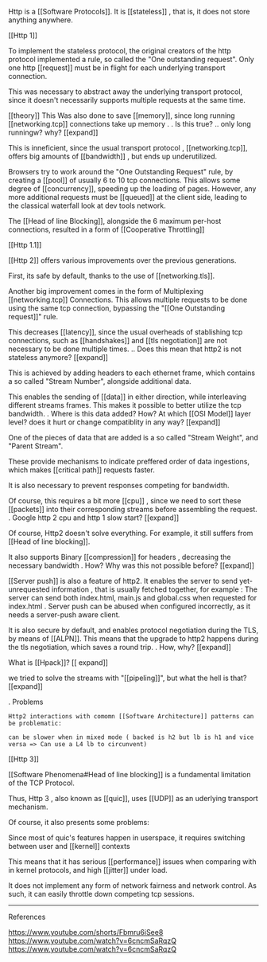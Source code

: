 

Http is a [[Software Protocols]]. 
It is [[stateless]] , that is, it does not store anything anywhere.

[[Http 1]]


To implement the stateless protocol, the original creators of the http protocol implemented a rule, so called the "One outstanding request". Only one http [[request]] must be in flight for each underlying transport connection.



This was necessary to abstract away the underlying transport protocol, since it doesn't necessarily supports  multiple requests at the  same time.

[[theory]] This Was  also done to save [[memory]], since long running [[networking.tcp]] connections take up memory
    . . Is this true?
    .. only long runningw? why? [[expand]]


This is inneficient, since the usual transport protocol , [[networking.tcp]], offers big amounts of [[bandwidth]] , but ends up underutilized. 


Browsers try to work around  the "One Outstanding Request" rule, by creating a [[pool]] of usually 6 to 10 tcp connections. This allows some degree of [[concurrency]], speeding up the loading of pages. However, any more additional requests must be [[queued]] at the client side, leading to the classical waterfall look at dev tools network. 

The [[Head of line Blocking]], alongside the 6 maximum per-host connections, resulted in a form of [[Cooperative Throttling]]

[[Http 1.1]]



[[Http 2]] offers various improvements over the previous generations. 

First, its safe by default, thanks to the use of [[networking.tls]]. 


Another big improvement comes in the form of Multiplexing [[networking.tcp]] Connections. This allows multiple requests to be done using the same tcp connection, bypassing the "[[One Outstanding request]]" rule. 

This decreases [[latency]], since the usual overheads of stablishing tcp connections, such as [[handshakes]] and [[tls negotiation]] are not necessary to be done multiple times. 
    .. Does this mean that http2 is not stateless anymore? [[expand]]


This is achieved by adding headers to each ethernet frame, which contains a so called "Stream Number", alongside additional data. 

This enables the sending of [[data]] in either direction, while interleaving different streams frames. This makes it possible to better utilize the tcp bandwidth. 
    . Where is this data added? How? At which [[OSI Model]] layer level? does it hurt or change compatiblity in any way? [[expand]]

One of the pieces of data that are added is a so called "Stream Weight", and "Parent Stream". 

These provide mechanisms to indicate preffered order of data ingestions, which makes [[critical path]] requests faster. 

It is also necessary to prevent responses competing for bandwidth.


Of course, this requires a bit more [[cpu]] , since we need to sort these [[packets]] into their corresponding streams before assembling the request. 
    . Google http 2 cpu and http 1 slow start?  [[expand]]



Of course, Http2 doesn't solve everything. For example, it still suffers from [[Head of line blocking]].

It also supports Binary [[compression]] for headers , decreasing the necessary bandwidth
    . How? Why was this not possible before? [[expand]]

[[Server push]] is also a feature of http2. It enables the server to send yet-unrequested information , that is usually fetched together, for example : The server can send both index.html, main.js and global.css when requested for index.html
    . Server push can be abused when configured incorrectly, as it needs a server-push aware client. 

    
It is also secure by default, and enables protocol negotiation during the TLS, by means of [[ALPN]]. This means that the upgrade to http2 happens during the tls negotiation, which saves a round trip. 
    . How, why? [[expand]]



What is [[Hpack]]? [[ expand]]

we tried to solve the streams with "[[pipeling]]", but what the hell is that?[[expand]]



. Problems

    Http2 interactions with comomn [[Software Architecture]] patterns can be problematic:
        
    can be slower when in mixed mode ( backed is h2 but lb is h1 and vice versa => Can use a L4 lb to circunvent)


[[Http 3]]


[[Software Phenomena#Head of line blocking]] is a fundamental limitation of the TCP Protocol. 

Thus, Http 3 , also known as [[quic]], uses [[UDP]] as an uderlying transport mechanism.

Of course, it also presents some problems:


Since most of quic's features happen in userspace, it requires switching between user and [[kernel]] contexts

This means that it has serious [[performance]] issues when comparing with in kernel protocols, and high [[jitter]] under load.

It does not implement any form of network fairness and network control. As such, it can easily throttle down competing tcp sessions. 


___ 
References

https://www.youtube.com/shorts/Fbmru6iSee8
https://www.youtube.com/watch?v=6cncmSaRqzQ
https://www.youtube.com/watch?v=6cncmSaRqzQ




